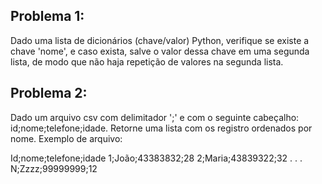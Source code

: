## Problema 1:
Dado uma lista de dicionários (chave/valor) Python, verifique se existe a chave 'nome', e caso exista, salve o valor dessa chave em uma segunda lista, de modo que não haja repetição de valores na segunda lista.

## Problema 2:
Dado um arquivo csv com delimitador ';' e com o seguinte cabeçalho: id;nome;telefone;idade. 
Retorne uma lista com os registro ordenados por nome.
Exemplo de arquivo:

Id;nome;telefone;idade
1;João;43383832;28
2;Maria;43839322;32
.
.
.
N;Zzzz;99999999;12
